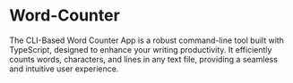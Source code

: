 # Word-Counter
The CLI-Based Word Counter App is a robust command-line tool built with TypeScript, designed to enhance your writing productivity. It efficiently counts words, characters, and lines in any text file, providing a seamless and intuitive user experience. 
